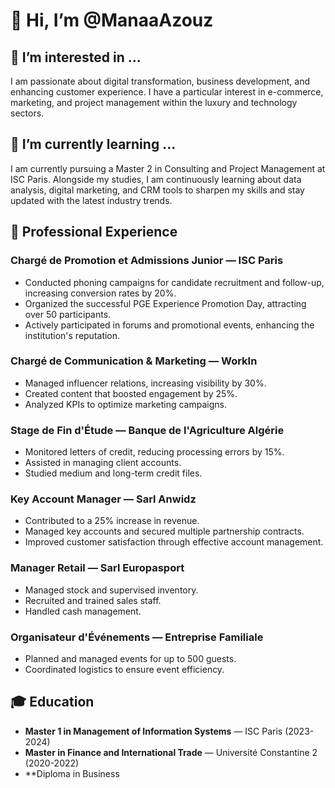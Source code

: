 # 👋 Hi, I’m @ManaaAzouz

## 👀 I’m interested in ...
I am passionate about digital transformation, business development, and enhancing customer experience. I have a particular interest in e-commerce, marketing, and project management within the luxury and technology sectors.

## 🌱 I’m currently learning ...
I am currently pursuing a Master 2 in Consulting and Project Management at ISC Paris. Alongside my studies, I am continuously learning about data analysis, digital marketing, and CRM tools to sharpen my skills and stay updated with the latest industry trends.

## 💼 Professional Experience
### Chargé de Promotion et Admissions Junior ― ISC Paris
- Conducted phoning campaigns for candidate recruitment and follow-up, increasing conversion rates by 20%.
- Organized the successful PGE Experience Promotion Day, attracting over 50 participants.
- Actively participated in forums and promotional events, enhancing the institution's reputation.

### Chargé de Communication & Marketing ― WorkIn
- Managed influencer relations, increasing visibility by 30%.
- Created content that boosted engagement by 25%.
- Analyzed KPIs to optimize marketing campaigns.

### Stage de Fin d'Étude ― Banque de l'Agriculture Algérie
- Monitored letters of credit, reducing processing errors by 15%.
- Assisted in managing client accounts.
- Studied medium and long-term credit files.

### Key Account Manager ― Sarl Anwidz
- Contributed to a 25% increase in revenue.
- Managed key accounts and secured multiple partnership contracts.
- Improved customer satisfaction through effective account management.

### Manager Retail ― Sarl Europasport
- Managed stock and supervised inventory.
- Recruited and trained sales staff.
- Handled cash management.

### Organisateur d'Événements ― Entreprise Familiale
- Planned and managed events for up to 500 guests.
- Coordinated logistics to ensure event efficiency.

## 🎓 Education
- **Master 1 in Management of Information Systems** ― ISC Paris (2023-2024)
- **Master in Finance and International Trade** ― Université Constantine 2 (2020-2022)
- **Diploma in Business

